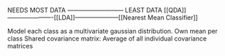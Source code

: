 NEEDS MOST DATA ————————— LEAST DATA 
[[QDA]]———————-[[LDA]]———————[[Nearest Mean Classifier]]

Model each class as a multivariate gaussian distribution.
	Own mean per class
	Shared covariance matrix: Average of all individual covariance matrices